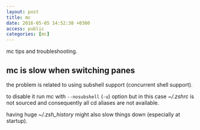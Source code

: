 ```yaml
---
layout: post
title: mc
date: 2016-05-05 14:52:38 +0300
access: public
categories: [mc]
---
```


mc tips and troubleshooting.

<!-- more -->

## mc is slow when switching panes

the problem is related to using subshell support (concurrent shell support).

to disable it run mc with `--nosubshell` (`-u`) option but in this case
_~/.zshrc_ is not sourced and consequently all cd aliases are not available.

having huge _~/.zsh_history_ might also slow things down (especially at startup).
